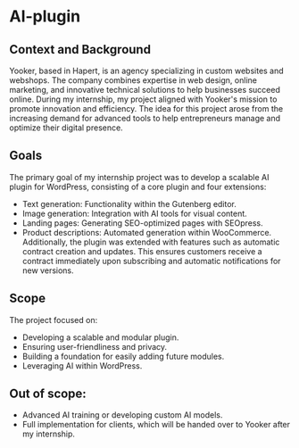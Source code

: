 # AI-plugin
## Context and Background
Yooker, based in Hapert, is an agency specializing in custom websites and webshops. The company combines expertise in web design, online marketing, and innovative technical solutions to help businesses succeed online.
During my internship, my project aligned with Yooker's mission to promote innovation and efficiency. The idea for this project arose from the increasing demand for advanced tools to help entrepreneurs manage and optimize their digital presence.

## Goals
The primary goal of my internship project was to develop a scalable AI plugin for WordPress, consisting of a core plugin and four extensions:
- Text generation: Functionality within the Gutenberg editor.
- Image generation: Integration with AI tools for visual content.
- Landing pages: Generating SEO-optimized pages with SEOpress.
- Product descriptions: Automated generation within WooCommerce.
Additionally, the plugin was extended with features such as automatic contract creation and updates. This ensures customers receive a contract immediately upon subscribing and automatic notifications for new versions.

## Scope
The project focused on:
- Developing a scalable and modular plugin.
- Ensuring user-friendliness and privacy.
- Building a foundation for easily adding future modules.
- Leveraging AI within WordPress.
## Out of scope:
- Advanced AI training or developing custom AI models.
- Full implementation for clients, which will be handed over to Yooker after my internship.
